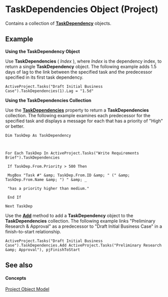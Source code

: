 
# TaskDependencies Object (Project)

Contains a collection of  **[TaskDependency](05d759fb-0203-761e-10f3-65b07d233f4d.md)** objects.


## Example

 **Using the TaskDependency Object**

Use  **TaskDependencies** ( _Index_ ), where _Index_ is the dependency index, to return a single **TaskDependency** object. The following example adds 1.5 days of lag to the link between the specified task and the predecessor specified in its first task dependency.




```
ActiveProject.Tasks("Draft Initial Business Case").TaskDependencies(1).Lag = "1.5d"
```

 **Using the TaskDependencies Collection**

Use the  **[TaskDependencies](9c02fe5f-cb9e-a10e-bf9a-66b7600f8c64.md)** property to return a **TaskDependencies** collection. The following example examines each predecessor for the specified task and displays a message for each that has a priority of "High" or better.




```
Dim TaskDep As TaskDependency 

 

For Each TaskDep In ActiveProject.Tasks("Write Requirements Brief").TaskDependencies 

 If TaskDep.From.Priority > 500 Then 

 MsgBox "Task #" &amp; TaskDep.From.ID &amp; " (" &amp; TaskDep.From.Name &amp; ") " &amp; _ 

 "has a priority higher than medium." 

 End If 

Next TaskDep
```

Use the  **[Add](37e67ab2-ca7b-26c2-50e7-8a933b746489.md)** method to add a **TaskDependency** object to the **TaskDependencies** collection. The following example links "Preliminary Research &amp; Approval" as a predecessor to "Draft Initial Business Case" in a finish-to-start relationship.




```
ActiveProject.Tasks("Draft Initial Business Case").TaskDependencies.Add ActiveProject.Tasks("Preliminary Research &amp; Approval"), pjFinishToStart
```


## See also


#### Concepts


[Project Object Model](900b167b-88ec-ea88-15b7-27bb90c22ac6.md)